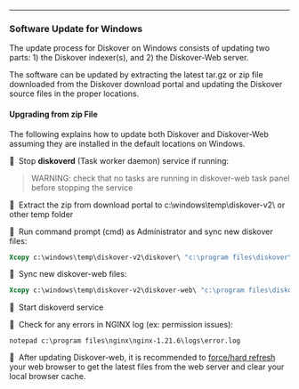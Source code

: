 ___
### Software Update for Windows

The update process for Diskover on Windows consists of updating two parts: 1) the Diskover indexer(s), and 2) the Diskover-Web server.

The software can be updated by extracting the latest tar.gz or zip file downloaded from the Diskover download portal and updating the Diskover source files in the proper locations.

#### Upgrading from zip File

The following explains how to update both Diskover and Diskover-Web assuming they are installed in the default locations on Windows.

🔴 &nbsp;Stop **diskoverd** (Task worker daemon) service if running:
>WARNING: check that no tasks are running in diskover-web task panel before stopping the service

🔴 &nbsp;Extract the zip from download portal to c:\windows\temp\diskover-v2\ or other temp folder

🔴 &nbsp;Run command prompt (cmd) as Administrator and sync new diskover files:

```cmd
Xcopy c:\windows\temp\diskover-v2\diskover\ "c:\program files\diskover\" /e /d /c /y
```

🔴 &nbsp;Sync new diskover-web files:
```cmd
Xcopy c:\windows\temp\diskover-v2\diskover-web\ "c:\program files\diskover-web\" /e /d /c /y
```

🔴 &nbsp;Start diskoverd service

🔴 &nbsp;Check for any errors in NGINX log (ex: permission issues):
```
notepad c:\program files\nginx\nginx-1.21.6\logs\error.log
```

🔴 &nbsp;After updating Diskover-web, it is recommended to [force/hard refresh](https://fabricdigital.co.nz/blog/how-to-hard-refresh-your-browser-and-clear-cache) your web browser to get the latest files from the web server and clear your local browser cache.
